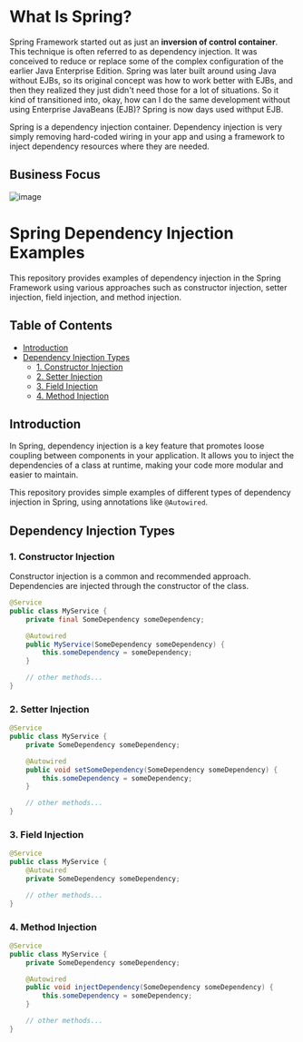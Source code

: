 # What Is Spring?
Spring Framework started out as just an **inversion of control container**. This technique is often referred to as dependency injection. It was conceived to reduce or replace some of the complex configuration of the earlier Java Enterprise Edition. Spring was later built around using Java without EJBs, so its original concept was how to work better with EJBs, and then they realized they just didn't need those for a lot of situations. 
So it kind of transitioned into, okay, how can I do the same development without using Enterprise JavaBeans (EJB)?  Spring is now days used withput EJB.

Spring is a dependency injection container.  Dependency injection is very simply removing hard-coded wiring in your app and using a framework to inject dependency resources where they are needed.


## Business Focus
![image](https://github.com/vikascjadhav/fusion/assets/3233682/335517f8-b34b-436c-b782-2d9036c45094)

# Spring Dependency Injection Examples

This repository provides examples of dependency injection in the Spring Framework using various approaches such as constructor injection, setter injection, field injection, and method injection.

## Table of Contents

- [Introduction](#introduction)
- [Dependency Injection Types](#dependency-injection-types)
  - [1. Constructor Injection](#1-constructor-injection)
  - [2. Setter Injection](#2-setter-injection)
  - [3. Field Injection](#3-field-injection)
  - [4. Method Injection](#4-method-injection)


## Introduction

In Spring, dependency injection is a key feature that promotes loose coupling between components in your application. It allows you to inject the dependencies of a class at runtime, making your code more modular and easier to maintain.

This repository provides simple examples of different types of dependency injection in Spring, using annotations like `@Autowired`.

## Dependency Injection Types

### 1. Constructor Injection

Constructor injection is a common and recommended approach. Dependencies are injected through the constructor of the class.

```java
@Service
public class MyService {
    private final SomeDependency someDependency;

    @Autowired
    public MyService(SomeDependency someDependency) {
        this.someDependency = someDependency;
    }

    // other methods...
}
```

### 2. Setter Injection

```java
@Service
public class MyService {
    private SomeDependency someDependency;

    @Autowired
    public void setSomeDependency(SomeDependency someDependency) {
        this.someDependency = someDependency;
    }

    // other methods...
}
```
### 3. Field Injection


```java
@Service
public class MyService {
    @Autowired
    private SomeDependency someDependency;

    // other methods...
}
```
### 4. Method Injection

```java
@Service
public class MyService {
    private SomeDependency someDependency;

    @Autowired
    public void injectDependency(SomeDependency someDependency) {
        this.someDependency = someDependency;
    }

    // other methods...
}
